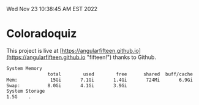 Wed Nov 23 10:38:45 AM EST 2022

# Coloradoquiz


This project is live at [https://angularfifteen.github.io](https://angularfifteen.github.io "fifteen!") thanks to Github.

```bash
System Memory
               total        used        free      shared  buff/cache   available
Mem:            15Gi       7.1Gi       1.4Gi       724Mi       6.9Gi       7.2Gi
Swap:          8.0Gi       4.1Gi       3.9Gi
System Storage
1.5G	.
```
```bash
